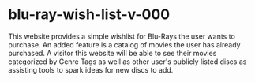 # blu-ray-wish-list-v-000

This website provides a simple wishlist for Blu-Rays the user wants to purchase.
An added feature is a catalog of movies the user has already purchased. A visitor
this website will be able to see their movies categorized by Genre Tags as well as
other user's publicly listed discs as assisting tools to spark ideas for new discs
to add. 

